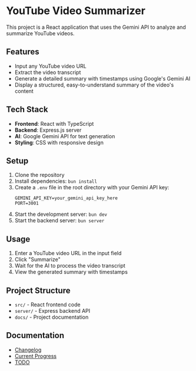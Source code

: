 # YouTube Video Summarizer

This project is a React application that uses the Gemini API to analyze and summarize YouTube videos.

## Features

- Input any YouTube video URL
- Extract the video transcript
- Generate a detailed summary with timestamps using Google's Gemini AI
- Display a structured, easy-to-understand summary of the video's content

## Tech Stack

- **Frontend**: React with TypeScript
- **Backend**: Express.js server
- **AI**: Google Gemini API for text generation
- **Styling**: CSS with responsive design

## Setup

1. Clone the repository
2. Install dependencies: `bun install`
3. Create a `.env` file in the root directory with your Gemini API key:
   ```
   GEMINI_API_KEY=your_gemini_api_key_here
   PORT=3001
   ```
4. Start the development server: `bun dev`
5. Start the backend server: `bun server`

## Usage

1. Enter a YouTube video URL in the input field
2. Click "Summarize"
3. Wait for the AI to process the video transcript
4. View the generated summary with timestamps

## Project Structure

- `src/` - React frontend code
- `server/` - Express backend API
- `docs/` - Project documentation

## Documentation

- [Changelog](./CHANGELOG.md)
- [Current Progress](./CURRENT_PROGRESS.md)
- [TODO](./TODO.md)
